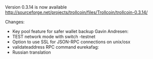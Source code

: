Version 0.3.14 is now available
http://sourceforge.net/projects/trollcoin/files/Trollcoin/trollcoin-0.3.14/

Changes:
* Key pool feature for safer wallet backup
Gavin Andresen:
* TEST network mode with switch -testnet
* Option to use SSL for JSON-RPC connections on unix/osx
* validateaddress RPC command
eurekafag:
* Russian translation
